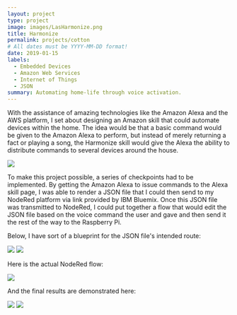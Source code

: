 ```yaml
---
layout: project
type: project
image: images/LasHarmonize.png
title: Harmonize
permalink: projects/cotton
# All dates must be YYYY-MM-DD format!
date: 2019-01-15
labels:
  - Embedded Devices
  - Amazon Web Services
  - Internet of Things
  - JSON
summary: Automating home-life through voice activation. 
---
```


With the assistance of amazing technologies like the Amazon Alexa and the AWS platform, I set about designing an Amazon skill that could automate devices within the home. The idea would be that a basic command would be given to the Amazon Alexa to perform, but instead of merely returning a fact or playing a song, the Harmonize skill would give the Alexa the ability to distribute commands to several devices around the house. 

<img class="ui image" src="{{ site.baseurl }}/images/AlexaPlatform.PNG">

To make this project possible, a series of checkpoints had to be implemented. By getting the Amazon Alexa to issue commands to the Alexa skill page, I was able to render a JSON file that I could then send to my NodeRed platform via link provided by IBM Bluemix. Once this JSON file was transmitted to NodeRed, I could put together a flow that would edit the JSON file based on the voice command the user and gave and then send it the rest of the way to the Raspberry Pi. 

Below, I have sort of a blueprint for the JSON file's intended route:

<img class="ui image" src="{{ site.baseurl }}/images/HarmonizewoReturn (1).jpeg">
<img class="ui image" src="{{ site.baseurl }}/images/HarmonizewoReturn (2).jpeg">

Here is the actual NodeRed flow:

<img class="ui image" src="{{ site.baseurl }}/images/NodeRedFlow.PNG">

And the final results are demonstrated here:

<img class="ui image" src="{{ site.baseurl }}/images/PiForHello.PNG">
<img class="ui image" src="{{ site.baseurl }}/images/BlueBurn.PNG">


